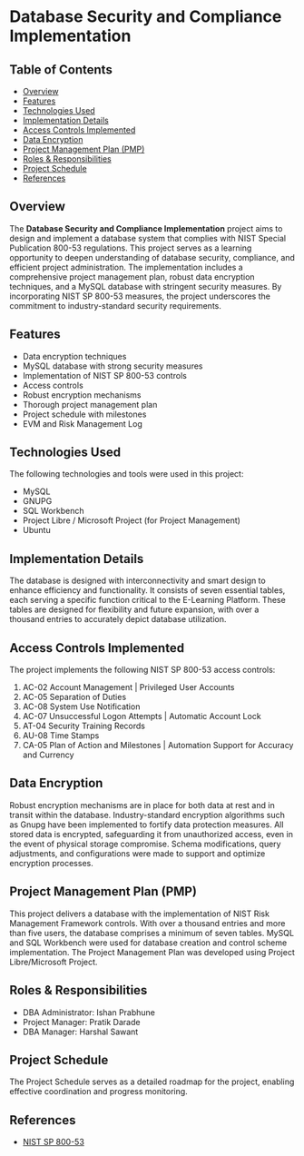 # Database Security and Compliance Implementation

## Table of Contents

- [Overview](#overview)
- [Features](#features)
- [Technologies Used](#technologies-used)
- [Implementation Details](#implementation-details)
- [Access Controls Implemented](#access-controls-implemented)
- [Data Encryption](#data-encryption)
- [Project Management Plan (PMP)](#project-management-plan-pmp)
- [Roles & Responsibilities](#roles--responsibilities)
- [Project Schedule](#project-schedule)
- [References](#references)

## Overview

The **Database Security and Compliance Implementation** project aims to design and implement a database system that complies with NIST Special Publication 800-53 regulations. This project serves as a learning opportunity to deepen understanding of database security, compliance, and efficient project administration. The implementation includes a comprehensive project management plan, robust data encryption techniques, and a MySQL database with stringent security measures. By incorporating NIST SP 800-53 measures, the project underscores the commitment to industry-standard security requirements.

## Features

- Data encryption techniques
- MySQL database with strong security measures
- Implementation of NIST SP 800-53 controls
- Access controls
- Robust encryption mechanisms
- Thorough project management plan
- Project schedule with milestones
- EVM and Risk Management Log
  

## Technologies Used

The following technologies and tools were used in this project:
- MySQL
- GNUPG
- SQL Workbench
- Project Libre / Microsoft Project (for Project Management)
- Ubuntu

## Implementation Details

The database is designed with interconnectivity and smart design to enhance efficiency and functionality. It consists of seven essential tables, each serving a specific function critical to the E-Learning Platform. These tables are designed for flexibility and future expansion, with over a thousand entries to accurately depict database utilization.

## Access Controls Implemented

The project implements the following NIST SP 800-53 access controls:
1. AC-02 Account Management | Privileged User Accounts
2. AC-05 Separation of Duties
3. AC-08 System Use Notification
4. AC-07 Unsuccessful Logon Attempts | Automatic Account Lock
5. AT-04 Security Training Records
6. AU-08 Time Stamps
7. CA-05 Plan of Action and Milestones | Automation Support for Accuracy and Currency

## Data Encryption

Robust encryption mechanisms are in place for both data at rest and in transit within the database. Industry-standard encryption algorithms such as Gnupg have been implemented to fortify data protection measures. All stored data is encrypted, safeguarding it from unauthorized access, even in the event of physical storage compromise. Schema modifications, query adjustments, and configurations were made to support and optimize encryption processes.

## Project Management Plan (PMP)

This project delivers a database with the implementation of NIST Risk Management Framework controls. With over a thousand entries and more than five users, the database comprises a minimum of seven tables. MySQL and SQL Workbench were used for database creation and control scheme implementation. The Project Management Plan was developed using Project Libre/Microsoft Project.

## Roles & Responsibilities

- DBA Administrator: Ishan Prabhune
- Project Manager: Pratik Darade
- DBA Manager: Harshal Sawant

## Project Schedule

The Project Schedule serves as a detailed roadmap for the project, enabling effective coordination and progress monitoring.

## References

- [NIST SP 800-53](https://csrc.nist.gov/projects/cprt/catalog#/cprt/framework/version/SP_800_53_5_1_0/home)
